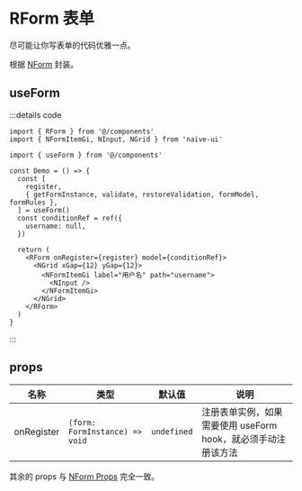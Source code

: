 # RForm 表单

尽可能让你写表单的代码优雅一点。

根据 [NForm](https://www.naiveui.com/zh-CN/dark/components/form) 封装。

## useForm

:::details code

```tsx
import { RForm } from '@/components'
import { NFormItemGi, NInput, NGrid } from 'naive-ui'

import { useForm } from '@/components'

const Demo = () => {
  const [
    register,
    { getFormInstance, validate, restoreValidation, formModel, formRules },
  ] = useForm()
  const conditionRef = ref({
    username: null,
  })

  return (
    <RForm onRegister={register} model={conditionRef}>
      <NGrid xGap={12} yGap={12}>
        <NFormItemGi label="用户名" path="username">
          <NInput />
        </NFormItemGi>
      </NGrid>
    </RForm>
  )
}
```

:::

## props

| 名称       | 类型                           | 默认值      | 说明                                                          |
| ---------- | ------------------------------ | ----------- | ------------------------------------------------------------- |
| onRegister | `(form: FormInstance) => void` | `undefined` | 注册表单实例，如果需要使用 useForm hook，就必须手动注册该方法 |

其余的 props 与 [NForm Props](https://www.naiveui.com/zh-CN/dark/components/form#Form-Props) 完全一致。
